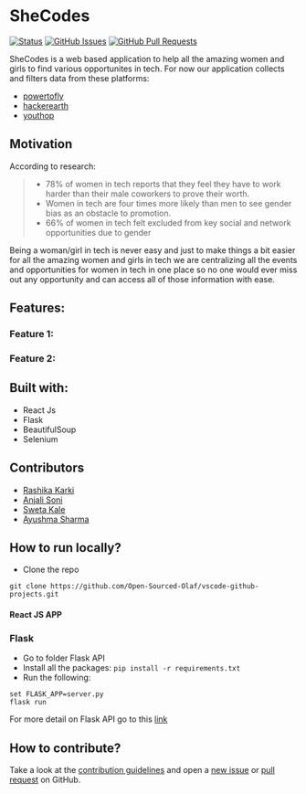 # SheCodes

[![Status](https://img.shields.io/badge/status-active-success.svg)]()
[![GitHub Issues](https://img.shields.io/github/issues/RashikaKarki/shehacks_team-001.svg)](https://github.com/RashikaKarki/SheHacks_Team-001/issues)
[![GitHub Pull Requests](https://img.shields.io/github/issues-pr/RashikaKarki/shehacks_team-001.svg)](https://github.com/RashikaKarki/SheHacks_Team-001/pulls)

SheCodes is a web based application to help all the amazing women and girls to find various opportunites in tech. For now our application collects and filters data from these platforms:
- [powertofly](https://powertofly.com/events/)
- [hackerearth](https://www.hackerearth.com/challenges/?filters=competitive%2Chackathon%2Chiring%2Cuniversity)
- [youthop](https://www.youthop.com/browse)

## Motivation

According to research:

> - 78% of women in tech reports that they feel they have to work harder than their male coworkers to prove their worth. 
> - Women in tech are four times more likely than men to see gender bias as an obstacle to promotion.
> - 66% of women in tech felt excluded from key social and network opportunities due to gender

Being a woman/girl in tech is never easy and just to make things a bit easier for all the amazing women and girls in tech we are centralizing all the events and opportunities for women in tech in one place so no one would ever miss out any opportunity and can access all of those information with ease.

## Features: 

### Feature 1: 

### Feature 2:

## Built with:
- React Js
- Flask
- BeautifulSoup
- Selenium


## Contributors

- [Rashika Karki](https://github.com/RashikaKarki)
- [Anjali Soni](https://github.com/anjalisoni3655)
- [Sweta Kale](https://github.com/raibove)
- [Ayushma Sharma](https://github.com/ayushmasharma)

## How to run locally?

- Clone the repo

`git clone https://github.com/Open-Sourced-Olaf/vscode-github-projects.git`

#### React JS APP


### Flask
- Go to folder Flask API
- Install all the packages: `pip install -r requirements.txt`
- Run the following:
```python3
set FLASK_APP=server.py
flask run
```
For more detail on Flask API go to this [link](https://github.com/RashikaKarki/SheHacks_Team-001/blob/main/Flask%20API/README.md)


## How to contribute?

Take a look at the [contribution guidelines](https://github.com/RashikaKarki/SheHacks_Team-001/Contribution.md) and open a [new issue](https://github.com/RashikaKarki/SheHacks_Team-001/issues) or [pull request](https://github.com/RashikaKarki/SheHacks_Team-001/pulls) on GitHub.
